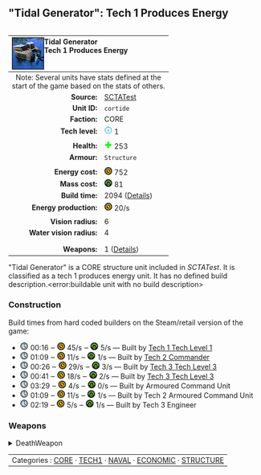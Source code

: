 "Tidal Generator": Tech 1 Produces Energy
----
<table align="right">
    <thead>
        <tr>
            <th align="left" colspan="2">
                <img align="left" title="Tidal Generator unit icon" src="icons/units/CORTIDE_icon.png" />Tidal Generator<br />Tech 1 Produces Energy
            </th>
        </tr>
    </thead>
    <tbody>
        <tr><td align="center" colspan="2">Note: Several units have stats defined at the<br />start of the game based on the stats of others.</td></tr>
        <tr>
            <td align="right"><strong>Source:</strong></td>
            <td><a href="SCTATest">SCTATest</a></td>
        </tr>
        <tr>
            <td align="right"><strong>Unit ID:</strong></td>
            <td><code>cortide</code></td>
        </tr>
        <tr>
            <td align="right"><strong>Faction:</strong></td>
            <td>CORE</td>
        </tr>
        <tr>
            <td align="right"><strong>Tech level:</strong></td>
            <td><img src="icons/T1.png" title="Tech 1" /> 1</td>
        </tr>
        <tr><td align="center" colspan="2"></td></tr>
        <tr>
            <td align="right"><strong>Health:</strong></td>
            <td><img src="icons/health.png" title="Health" /> 253</td>
        </tr>
        <tr>
            <td align="right"><strong>Armour:</strong></td>
            <td><code>Structure</code></td>
        </tr>
        <tr><td align="center" colspan="2"></td></tr>
        <tr>
            <td align="right"><strong>Energy cost:</strong></td>
            <td><img src="icons/energy.png" title="Energy" /> 752</td>
        </tr>
        <tr>
            <td align="right"><strong>Mass cost:</strong></td>
            <td><img src="icons/mass.png" title="Mass" /> 81</td>
        </tr>
        <tr>
            <td align="right"><strong>Build time:</strong></td>
            <td>2094 (<a href="#construction">Details</a>)</td>
        </tr>
        <tr>
            <td align="right"><strong>Energy production:</strong></td>
            <td><img src="icons/energy.png" title="Energy" /> 20/s</td>
        </tr>
        <tr><td align="center" colspan="2"></td></tr>
        <tr>
            <td align="right"><strong>Vision radius:</strong></td>
            <td>6</td>
        </tr>
        <tr>
            <td align="right"><strong>Water vision radius:</strong></td>
            <td>4</td>
        </tr>
        <tr><td align="center" colspan="2"></td></tr>
        <tr><td align="center" colspan="2"></td></tr>
        <tr>
            <td align="right"><strong>Weapons:</strong></td>
            <td>1 (<a href="#weapons">Details</a>)</td>
        </tr>
    </tbody>
</table>

"Tidal Generator" is a CORE structure unit included in *SCTATest*.
It is classified as a tech 1 produces energy unit. It has no defined build description.<error:buildable unit with no build description>

### Construction
Build times from hard coded builders on the Steam/retail version of the game:
* <img src="icons/time.png" title="Time" /> 00:16 ‒ <img src="icons/energy.png" title="Energy" /> 45/s ‒ <img src="icons/mass.png" title="Mass" /> 5/s — Built by <a href="CORCS">Tech 1 Tech Level 1</a>
* <img src="icons/time.png" title="Time" /> 01:09 ‒ <img src="icons/energy.png" title="Energy" /> 11/s ‒ <img src="icons/mass.png" title="Mass" /> 1/s — Built by <a href="CORDECOM">Tech 2 Commander</a>
* <img src="icons/time.png" title="Time" /> 00:26 ‒ <img src="icons/energy.png" title="Energy" /> 29/s ‒ <img src="icons/mass.png" title="Mass" /> 3/s — Built by <a href="CORCH">Tech 3 Tech Level 3</a>
* <img src="icons/time.png" title="Time" /> 00:41 ‒ <img src="icons/energy.png" title="Energy" /> 18/s ‒ <img src="icons/mass.png" title="Mass" /> 2/s — Built by <a href="CORCSA">Tech 3 Tech Level 3</a>
* <img src="icons/time.png" title="Time" /> 03:29 ‒ <img src="icons/energy.png" title="Energy" /> 4/s ‒ <img src="icons/mass.png" title="Mass" /> 0/s — Built by Armoured Command Unit
* <img src="icons/time.png" title="Time" /> 01:09 ‒ <img src="icons/energy.png" title="Energy" /> 11/s ‒ <img src="icons/mass.png" title="Mass" /> 1/s — Built by Tech 2 Armoured Command Unit
* <img src="icons/time.png" title="Time" /> 02:19 ‒ <img src="icons/energy.png" title="Energy" /> 5/s ‒ <img src="icons/mass.png" title="Mass" /> 1/s — Built by Tech 3 Engineer

### Weapons
<details>
<summary>DeathWeapon</summary>
<p>
    <table>
        <tr>
            <td align="right"><strong>Damage:</strong></td>
            <td>50</td>
        </tr>
        <tr>
            <td align="right"><strong>Damage radius:</strong></td>
            <td>5</td>
        </tr>
        <tr>
            <td align="right"><strong>Damage type:</strong></td>
            <td><code>Normal</code></td>
        </tr>
        <tr>
            <td align="right"><strong>Flags:</strong></td>
            <td>Damage friendly</td>
        </tr>
    </table>
</p>
</details>


<table align=center>
<td>Categories : <a href="_categories.CORE">CORE</a> · <a href="_categories.TECH1">TECH1</a> · <a href="_categories.NAVAL">NAVAL</a> · <a href="_categories.ECONOMIC">ECONOMIC</a> · <a href="_categories.STRUCTURE">STRUCTURE</a>
